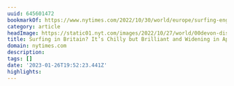 ```yaml
---
uuid: 645601472
bookmarkOf: https://www.nytimes.com/2022/10/30/world/europe/surfing-england-north-devon.html
category: article
headImage: https://static01.nyt.com/images/2022/10/27/world/00devon-dispatch08/00devon-dispatch08-largeHorizontalJumbo.jpg
title: Surfing in Britain? It’s Chilly but Brilliant and Widening in Appeal.
domain: nytimes.com
description:
tags: []
date: '2023-01-26T19:52:23.441Z'
highlights:
---
```



